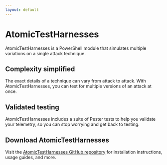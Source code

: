 ```yaml
---
layout: default
---
```


# AtomicTestHarnesses

AtomicTestHarnesses is a PowerShell module that simulates multiple variations
on a single attack technique.

## Complexity simplified

The exact details of a technique can vary from attack to attack.
With AtomicTestHarnesses, you can test for multiple versions of an attack at
once.

## Validated testing

AtomicTestHarnesses includes a suite of Pester tests to help you validate your
telemetry, so you can stop worrying and get back to testing.

## Download AtomicTestHarnesses

Visit the [AtomicTestHarnesses GitHub repository](https://github.com/redcanaryco/atomictestharnesses)
for installation instructions, usage guides, and more.

